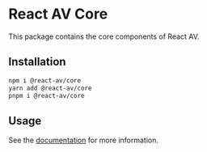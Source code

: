 # React AV Core

This package contains the core components of React AV.

## Installation

```bash
npm i @react-av/core
yarn add @react-av/core
pnpm i @react-av/core
```

## Usage

See the [documentation](https://react-av.wykerd.dev) for more information.
